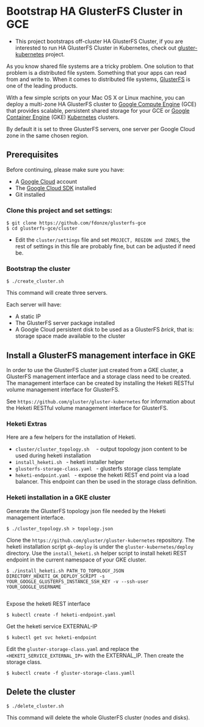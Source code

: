 # Bootstrap HA GlusterFS Cluster in GCE

* This project bootstraps off-cluster HA GlusterFS Cluster, if you are interested to run HA GlusterFS Cluster in Kubernetes, check out [gluster-kubernetes](https://github.com/gluster/gluster-kubernetes) project.

As you know shared file systems are a tricky problem. One solution to that problem is a distributed file system. Something that your apps can read from and write to. When it comes to distributed file systems, [GlusterFS](https://www.gluster.org) is one of the leading products.

With a few simple scripts on your Mac OS X or Linux machine, you can deploy a multi-zone HA GlusterFS cluster to [Google Compute Engine](https://cloud.google.com/compute/) (GCE) that provides scalable, persistent shared storage for your GCE or [Google Container Engine](https://cloud.google.com/container-engine/) (GKE) [Kubernetes](http://kubernetes.io) clusters.

By default it is set to three GlusterFS servers, one server per Google Cloud zone in the same chosen region.


## Prerequisites

Before continuing, please make sure you have:

* A [Google Cloud](https://cloud.google.com) account
* The [Google Cloud SDK](https://cloud.google.com/sdk/) installed
* Git installed

### Clone this project and set settings:
````
$ git clone https://github.com/fdonze/glusterfs-gce
$ cd glusterfs-gce/cluster
````
* Edit the `cluster/settings` file and set `PROJECT, REGION and ZONES`, the rest of settings in this file are probably fine, but can be adjusted if need be.

### Bootstrap the cluster
```
$ ./create_cluster.sh
```
This command will create three servers.

Each server will have:

* A static IP
* The GlusterFS server package installed
* A Google Cloud persistent disk to be used as a GlusterFS *brick*, that is: storage space made available to the cluster

## Install a GlusterFS management interface in GKE

In order to use the GlusterFS cluster just created from a GKE cluster, a GlusterFS management interface and a storage class need to be created.
The management interface can be created by installing the Heketi RESTful volume management interface for GlusterFS.

See `https://github.com/gluster/gluster-kubernetes` for information about the Heketi RESTful volume management interface for GlusterFS.

### Heketi Extras

Here are a few helpers for the installation of Heketi.

* `cluster/cluster_topology.sh	` - output  topology json content to be used during heketi installation
* `install_heketi.sh ` - heketi installer helper
* `glusterfs-storage-class.yaml ` - glusterfs storage class template
* `heketi-endpoint.yaml ` - expose the heketi REST end point via a load balancer. This endpoint can then be used in the storage class definition.

### Heketi installation in a GKE cluster

Generate the GlusterFS topology json file needed by the Heketi management interface.

```
$ ./cluster_topology.sh > topology.json

```

Clone the `https://github.com/gluster/gluster-kubernetes` repository. The heketi installation script `gk-deploy` is under the `gluster-kubernetes/deploy` directory.
Use the `install_heketi.sh` helper script to install heketi REST endpoint in the current namespace of your GKE cluster.

```
$ ./install_heketi.sh PATH_TO_TOPOLOGY_JSON DIRECTORY_HEKETI_GK_DEPLOY_SCRIPT -s YOUR_GOOGLE_GLUSTERFS_INSTANCE_SSH_KEY -v --ssh-user YOUR_GOOGLE_USERNAME
 
```

Expose the heketi REST interface

```
$ kubectl create -f heketi-endpoint.yaml
```

Get the heketi service EXTERNAL-IP

```
$ kubectl get svc heketi-endpoint
```

Edit the `gluster-storage-class.yaml` and replace the `<HEKETI_SERVICE_EXTERNAL_IP>` with the EXTERNAL_IP.
Then create the storage class.

```
$ kubectl create -f gluster-storage-class.yamll
```

## Delete the cluster
```
$ ./delete_cluster.sh
```
This command will delete the whole GlusterFS cluster (nodes and disks).

